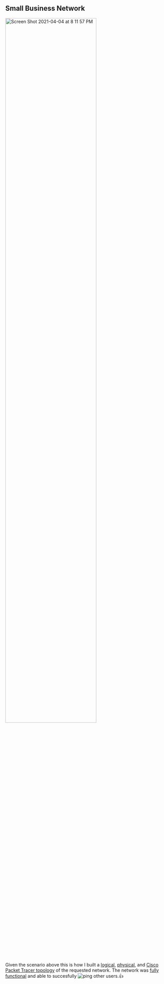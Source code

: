 ## Small Business Network

<img width="75%" alt="Screen Shot 2021-04-04 at 8 11 57 PM" src="https://user-images.githubusercontent.com/105303924/168450880-f7865290-26ae-445c-ae11-e5853296d438.png">

Given the scenario above this is how I built a [logical](https://github.com/kennedygeedey/markdown-portfolio/files/8694010/KennedyGeedey_Logical.Topology.1224.docx), [physical](https://github.com/kennedygeedey/markdown-portfolio/files/8694011/KennedyGeedey_Physical.Topology.1226.docx), and [Cisco Packet Tracer topology](https://user-images.githubusercontent.com/105303924/168450709-cf282c1d-1b6f-4477-802a-12d595e0f2a4.JPG) of the requested network. The network was [fully functional](https://user-images.githubusercontent.com/105303924/168450945-5274e6b4-91b6-416c-9f58-83e17c811b04.JPG) and able to succesfully ![ping](https://user-images.githubusercontent.com/105303924/168450948-e858f3a1-57a2-4c0c-93a4-114eab48521a.JPG) other users.👍


